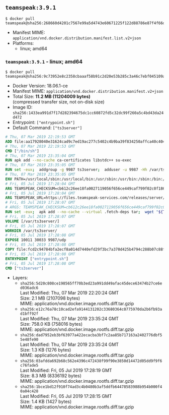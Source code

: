 ## `teamspeak:3.9.1`

```console
$ docker pull teamspeak@sha256:268660d4201c7567e99a5d4743e60671225f122d88786e87f4f66dd51a78c460
```

-	Manifest MIME: `application/vnd.docker.distribution.manifest.list.v2+json`
-	Platforms:
	-	linux; amd64

### `teamspeak:3.9.1` - linux; amd64

```console
$ docker pull teamspeak@sha256:9c73952e8c2358cbaaaf58b91c2d20e53b285c3a46c7ebf045109a86bd572260
```

-	Docker Version: 18.06.1-ce
-	Manifest MIME: `application/vnd.docker.distribution.manifest.v2+json`
-	Total Size: **11.2 MB (11204009 bytes)**  
	(compressed transfer size, not on-disk size)
-	Image ID: `sha256:1433ea991d7f17d282394675dc1cc60872fd5c32dc99f260a5c4bd43da24d472`
-	Entrypoint: `["entrypoint.sh"]`
-	Default Command: `["ts3server"]`

```dockerfile
# Thu, 07 Mar 2019 22:19:53 GMT
ADD file:aa17928040e31624cad9c7ed19ac277c5402c4b9ba39f834250affca40c4046e in / 
# Thu, 07 Mar 2019 22:19:53 GMT
CMD ["/bin/sh"]
# Thu, 07 Mar 2019 23:35:04 GMT
RUN apk add --no-cache ca-certificates libstdc++ su-exec
# Thu, 07 Mar 2019 23:35:05 GMT
RUN set -eux;  addgroup -g 9987 ts3server;  adduser -u 9987 -Hh /var/ts3server -G ts3server -s /sbin/nologin -D ts3server;  mkdir -p /var/ts3server /var/run/ts3server;  chown ts3server:ts3server /var/ts3server /var/run/ts3server;  chmod 777 /var/ts3server /var/run/ts3server
# Thu, 07 Mar 2019 23:35:05 GMT
ENV PATH=/usr/local/sbin:/usr/local/bin:/usr/sbin:/usr/bin:/sbin:/bin:/opt/ts3server
# Fri, 05 Jul 2019 17:28:04 GMT
ARG TEAMSPEAK_CHECKSUM=cb612c26ee18fa0027119056f656ce449caf799f02c0f1864a14b68ea25ed239
# Fri, 05 Jul 2019 17:28:04 GMT
ARG TEAMSPEAK_URL=https://files.teamspeak-services.com/releases/server/3.9.1/teamspeak3-server_linux_alpine-3.9.1.tar.bz2
# Fri, 05 Jul 2019 17:28:07 GMT
# ARGS: TEAMSPEAK_CHECKSUM=cb612c26ee18fa0027119056f656ce449caf799f02c0f1864a14b68ea25ed239 TEAMSPEAK_URL=https://files.teamspeak-services.com/releases/server/3.9.1/teamspeak3-server_linux_alpine-3.9.1.tar.bz2
RUN set -eux;  apk add --no-cache --virtual .fetch-deps tar;  wget "${TEAMSPEAK_URL}" -O server.tar.bz2;  echo "${TEAMSPEAK_CHECKSUM} *server.tar.bz2" | sha256sum -c -;  mkdir -p /opt/ts3server;  tar -xf server.tar.bz2 --strip-components=1 -C /opt/ts3server;  rm server.tar.bz2;  apk del .fetch-deps;  mv /opt/ts3server/*.so /opt/ts3server/redist/* /usr/local/lib;  ldconfig /usr/local/lib;  chown -R ts3server:ts3server /opt/ts3server
# Fri, 05 Jul 2019 17:28:07 GMT
VOLUME [/var/ts3server/]
# Fri, 05 Jul 2019 17:28:07 GMT
WORKDIR /var/ts3server/
# Fri, 05 Jul 2019 17:28:08 GMT
EXPOSE 10011 30033 9987/udp
# Fri, 05 Jul 2019 17:28:08 GMT
COPY file:fcd2c94784bfa2ecf8a014d7440efd29f3bc7a370d425b4794c288b07c88f866 in /opt/ts3server 
# Fri, 05 Jul 2019 17:28:08 GMT
ENTRYPOINT ["entrypoint.sh"]
# Fri, 05 Jul 2019 17:28:08 GMT
CMD ["ts3server"]
```

-	Layers:
	-	`sha256:5d20c808ce198565ff70b3ed23a991dd49afac45dece63474b27ce6ed036adc6`  
		Last Modified: Thu, 07 Mar 2019 22:20:24 GMT  
		Size: 2.1 MB (2107098 bytes)  
		MIME: application/vnd.docker.image.rootfs.diff.tar.gzip
	-	`sha256:e12c76a78c10cad2efa9144131202c33680364c0775970da2b6fb93ad1bff92f`  
		Last Modified: Thu, 07 Mar 2019 23:35:24 GMT  
		Size: 758.0 KB (758016 bytes)  
		MIME: application/vnd.docker.image.rootfs.diff.tar.gzip
	-	`sha256:dad7952eb3bf63977a422ecacba3bf7c2aa85b717163a2402776dbf55e48fe90`  
		Last Modified: Thu, 07 Mar 2019 23:35:24 GMT  
		Size: 1.3 KB (1276 bytes)  
		MIME: application/vnd.docker.image.rootfs.diff.tar.gzip
	-	`sha256:03afdda692b68c562e4396c472438f99f90e3850d14472d05dd9f9f6c76fade5`  
		Last Modified: Fri, 05 Jul 2019 17:28:19 GMT  
		Size: 8.3 MB (8336192 bytes)  
		MIME: application/vnd.docker.image.rootfs.diff.tar.gzip
	-	`sha256:1bce1bd12f910f74ad3c4b0480b3af5ddfb64478583988b954b000f40a04c428`  
		Last Modified: Fri, 05 Jul 2019 17:28:15 GMT  
		Size: 1.4 KB (1427 bytes)  
		MIME: application/vnd.docker.image.rootfs.diff.tar.gzip
